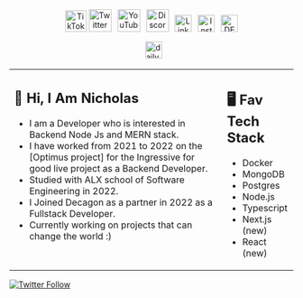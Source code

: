 
<div align=center>
<a href="https://www.tiktok.com/@ni1klaus"><img src="https://github.com/klaus139/klaus139/blob/master/tiktok-5962992_1280.webp" title="TikTok" alt="TikTok Account" width="38"/></a> 
<a href="https://twitter.com/Nick_k1aus"><img src="https://cdn.worldvectorlogo.com/logos/twitter-6.svg" title="Twitter" alt="Twitter Account" width="40"/></a> &ensp;<a href="https://www.youtube.com/@nicholasigunbor2896"><img src="https://cdn.worldvectorlogo.com/logos/youtube-icon.svg" title="YouTube" alt="YouTube Account" width="40"/></a>
&ensp;<a href="https://discord.gg/UMa2ZDfp"><img src="https://cdn.worldvectorlogo.com/logos/discord-6.svg" title="Discord" alt="Discord Community" width="40"/></a> 
&ensp;<a href="https://www.linkedin.com/in/nicholas-igunbor-17a20b142"><img src="https://cdn.worldvectorlogo.com/logos/linkedin-icon-2.svg" title="Linkedin" alt="Linkedin Account" width="30"/></a> 
&ensp;<a href="https://www.instagram.com/nick_k1aus/?hl=en"><img src="https://cdn.worldvectorlogo.com/logos/instagram-5.svg" title="Instagram" alt="Instagram Account" width="30"/></a> 
&ensp;<a href="https://dev.to/klaus139"><img src="https://github.com/klaus139/klaus139/blob/main/dev-black.png" title="DEV" alt="DEVto Blog" width="30"/></a>

&ensp;<a href="https://app.daily.dev/klaus139"><img src="https://github.com/klaus139/klaus139/blob/master/App%20Icon%20-%20Black.png" title="daily.dev" alt="daily.devGitHub" width="30"/></a>

</div>


<table><tr><td valign="top" width="75%">

## 👋 Hi, I Am Nicholas

- I am a Developer who is interested in Backend Node Js and MERN stack.
- I have worked from 2021 to 2022 on the [Optimus project] for the Ingressive for good live project as a Backend Developer.
- Studied with ALX school of Software Engineering in 2022.
- I Joined Decagon as a partner in 2022 as a Fullstack Developer.
- Currently working on projects that can change the world :)
 
</td><td valign="top" width="25%">

## 🖥️ Fav Tech Stack

- Docker
- MongoDB
- Postgres 
- Node.js
- Typescript
- Next.js (new)
- React (new)
 
</tr></tr></table> 


<a href="https://twitter.com/Nick_k1aus"><img alt="Twitter Follow" src="https://img.shields.io/twitter/follow/Nick_k1aus4?label=Twitter&style=for-the-badge&logo=twitter&color=1DA1F2"> </a>


 



 

